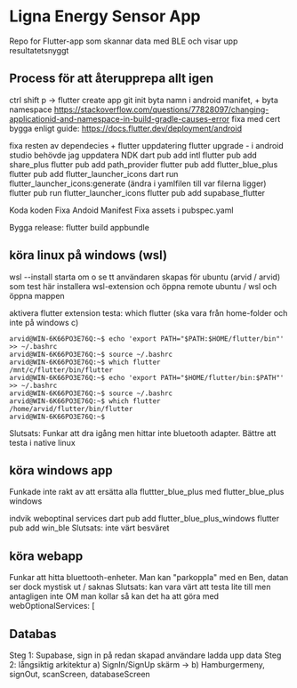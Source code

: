 # Ligna Energy Sensor App

Repo for Flutter-app som skannar data med BLE och visar upp resultatetsnyggt

## Process för att återupprepa allt igen

ctrl shift p -> flutter create app
git init
byta namn i android manifet, + byta namespace https://stackoverflow.com/questions/77828097/changing-applicationid-and-namespace-in-build-gradle-causes-error
fixa med cert bygga enligt guide: https://docs.flutter.dev/deployment/android

fixa resten av dependecies + flutter uppdatering
    flutter upgrade - i android studio behövde jag uppdatera NDK
    dart pub add intl
    flutter pub add share_plus
    flutter pub add path_provider
    flutter pub add flutter_blue_plus
    flutter pub add flutter_launcher_icons
    dart run flutter_launcher_icons:generate (ändra i yamlfilen till var filerna ligger)
    flutter pub run flutter_launcher_icons
    flutter pub add supabase_flutter


Koda koden
Fixa Andoid Manifest
Fixa assets i pubspec.yaml

Bygga release: flutter build appbundle

## köra linux på windows (wsl)
wsl --install
starta om o se tt användaren skapas för ubuntu (arvid / arvid) som test här
installera wsl-extension och öppna remote ubuntu / wsl och öppna mappen

aktivera flutter extension
testa: which flutter (ska vara från home-folder och inte på windows c)

````
arvid@WIN-6K66PO3E76Q:~$ echo 'export PATH="$PATH:$HOME/flutter/bin"' >> ~/.bashrc
arvid@WIN-6K66PO3E76Q:~$ source ~/.bashrc
arvid@WIN-6K66PO3E76Q:~$ which flutter
/mnt/c/flutter/bin/flutter
arvid@WIN-6K66PO3E76Q:~$ echo 'export PATH="$HOME/flutter/bin:$PATH"' >> ~/.bashrc
arvid@WIN-6K66PO3E76Q:~$ source ~/.bashrc
arvid@WIN-6K66PO3E76Q:~$ which flutter
/home/arvid/flutter/bin/flutter
arvid@WIN-6K66PO3E76Q:~$ 
````
Slutsats: Funkar att dra igång men hittar inte bluetooth adapter. Bättre att testa i native linux

## köra windows app
Funkade inte rakt av att ersätta alla fluttter_blue_plus med flutter_blue_plus windows

indvik weboptinal services
dart pub add flutter_blue_plus_windows
flutter pub add win_ble
Slutsats: inte värt besväret

## köra webapp
Funkar att hitta bluettooth-enheter.
Man kan "parkoppla" med en Ben, datan ser dock mystisk ut / saknas
Slutsats: kan vara värt att testa lite till men antagligen inte
OM man kollar så kan det ha att göra med         webOptionalServices: [

## Databas
Steg 1: Supabase, sign in på redan skapad användare ladda upp data
Steg 2: långsiktig arkitektur
    a) SignIn/SignUp skärm ->
    b) Hamburgermeny, signOut, scanScreen, databaseScreen